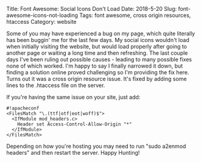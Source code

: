 Title: Font Awesome: Social Icons Don't Load
Date: 2018-5-20
Slug: font-awesome-icons-not-loading
Tags: font awesome, cross origin resources, htaccess
Category: website

Some of you may have experienced a bug on my page, which quite literally has been buggin' me for the last few days. My social icons wouldn't load when initially visiting the website, but would load properly after going to another page or waiting a long time and then refreshing. The last couple days I've been ruling out possible causes - leading to many possible fixes none of which worked. I'm happy to say I finally narrowed it down, but finding a solution online proved challenging so I'm providing the fix here. Turns out it was a cross origin resource issue. It's fixed by adding some lines to the .htaccess file on the server.

If you're having the same issue on your site, just add:

	#!apacheconf
	<FilesMatch "\.(ttf|otf|eot|woff)$">
	  <IfModule mod_headers.c>
	    Header set Access-Control-Allow-Origin "*"
	  </IfModule>
	</FilesMatch>

Depending on how you're hosting you may need to run "sudo a2enmod headers" and then restart the server. Happy Hunting!

